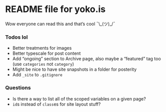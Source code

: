 # README file for yoko.is

Wow everyone can read this and that’s cool ¯\\\_(ツ)\_/¯

### Todos lol
- Better treatments for images
- Better typescale for post content
- Add “ongoing” section to Archive page, also maybe a “featured” tag too (use `categories` not `category`)
- Might be nice to have site snapshots in a folder for posterity
- Add `_site` to `.gitignore`

### Questions
- Is there a way to list all of the scoped variables on a given page?
- `id`s instead of `class`es for site layout stuff?